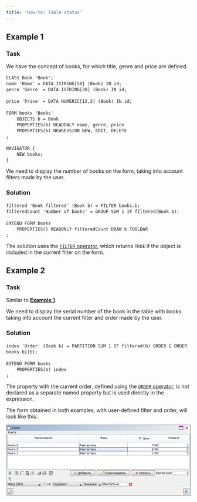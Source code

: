```yaml
---
title: 'How-to: Table status'
---
```


## Example 1

### Task

We have the concept of books, for which title, genre and price are defined.

```lsf
CLASS Book 'Book';
name 'Name' = DATA ISTRING[50] (Book) IN id;
genre 'Genre' = DATA ISTRING[30] (Book) IN id;

price 'Price' = DATA NUMERIC[12,2] (Book) IN id;

FORM books 'Books'
    OBJECTS b = Book
    PROPERTIES(b) READONLY name, genre, price
    PROPERTIES(b) NEWSESSION NEW, EDIT, DELETE
;

NAVIGATOR {
    NEW books;
}
```

We need to display the number of books on the form, taking into account filters made by the user.

### Solution

```lsf
filtered 'Book filtered' (Book b) = FILTER books.b;
filteredCount 'Number of books' = GROUP SUM 1 IF filtered(Book b);

EXTEND FORM books
    PROPERTIES() READONLY filteredCount DRAW b TOOLBAR
;
```

The solution uses the [`FILTER` operator](Filter_FILTER.md), which returns `TRUE` if the object is included in the current filter on the form.

## Example 2

### Task

Similar to [**Example 1**](#example-1).

We need to display the serial number of the book in the table with books taking into account the current filter and order made by the user.

### Solution

```lsf
index 'Order' (Book b) = PARTITION SUM 1 IF filtered(b) ORDER [ ORDER books.b](b);

EXTEND FORM books
    PROPERTIES(b) index
;
```

The property with the current order, defined using the [`ORDER` operator](Order_ORDER.md), is not declared as a separate named property but is used directly in the expression.

The form obtained in both examples, with user-defined filter and order, will look like this:

![](images/How-to_Table_status.png)
